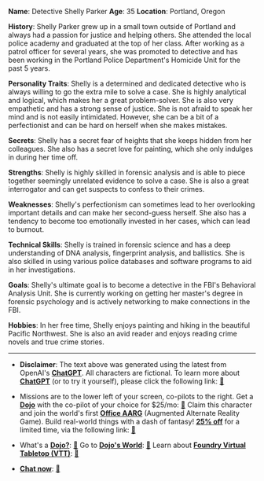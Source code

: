 **Name**: Detective Shelly Parker
**Age**: 35
**Location**: Portland, Oregon

**History**: Shelly Parker grew up in a small town outside of Portland and always had a passion for justice and helping others. She attended the local police academy and graduated at the top of her class. After working as a patrol officer for several years, she was promoted to detective and has been working in the Portland Police Department's Homicide Unit for the past 5 years.

**Personality Traits**: Shelly is a determined and dedicated detective who is always willing to go the extra mile to solve a case. She is highly analytical and logical, which makes her a great problem-solver. She is also very empathetic and has a strong sense of justice. She is not afraid to speak her mind and is not easily intimidated. However, she can be a bit of a perfectionist and can be hard on herself when she makes mistakes.

**Secrets**: Shelly has a secret fear of heights that she keeps hidden from her colleagues. She also has a secret love for painting, which she only indulges in during her time off.

**Strengths**: Shelly is highly skilled in forensic analysis and is able to piece together seemingly unrelated evidence to solve a case. She is also a great interrogator and can get suspects to confess to their crimes.

**Weaknesses**: Shelly's perfectionism can sometimes lead to her overlooking important details and can make her second-guess herself. She also has a tendency to become too emotionally invested in her cases, which can lead to burnout.

**Technical Skills**: Shelly is trained in forensic science and has a deep understanding of DNA analysis, fingerprint analysis, and ballistics. She is also skilled in using various police databases and software programs to aid in her investigations.

**Goals**: Shelly's ultimate goal is to become a detective in the FBI's Behavioral Analysis Unit. She is currently working on getting her master's degree in forensic psychology and is actively networking to make connections in the FBI.

**Hobbies**: In her free time, Shelly enjoys painting and hiking in the beautiful Pacific Northwest. She is also an avid reader and enjoys reading crime novels and true crime stories.
 

---
* **Disclaimer**: The text above was generated using the latest from OpenAI's [**ChatGPT**](https://openai.com/blog/chatgpt/).  All characters are fictional.  To learn more about [**ChatGPT**](https://openai.com/blog/chatgpt/) (or to try it yourself), please click the following link: [:closed_book:](https://openai.com/blog/chatgpt/)

* Missions are to the lower left of your screen, co-pilots to the right. Get a [**Dojo**](https://workmates.live/marketplace) with the co-pilot of your choice for $25/mo: [:green_book:](https://workmates.live/marketplace) Claim this character and join the world's first [**Office AARG**](https://dojos.world) (Augmented Alternate Reality Game). Build real-world things with a dash of fantasy! [**25% off**](https://blog.workmates.live/deal-on-a-dojo) for a limited time, via the following link: [:green_book:](https://blog.workmates.live/deal-on-a-dojo) 

* What's a [**Dojo?**](https://workdojos.com): [:blue_book:](https://workdojos.com)  Go to [**Dojo's World**](https://dojos.world): [:blue_book:](https://dojos.world)  Learn about [**Foundry Virtual Tabletop (VTT)**](https://foundryvtt.com): [:closed_book:](https://foundryvtt.com/)

* [**Chat now**](https://chat.workmates.live/channel/support): [:ledger:](https://chat.workmates.live/channel/support)